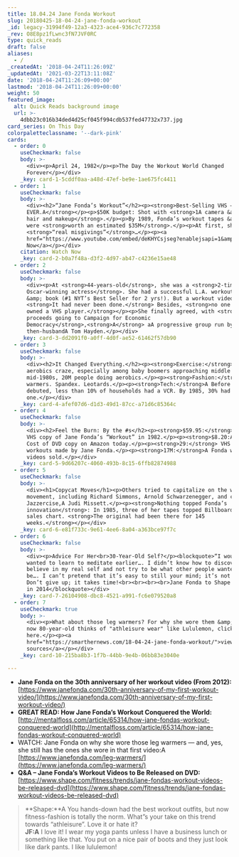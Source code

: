 ```yaml
---
title: 18.04.24 Jane Fonda Workout
slug: 20180425-18-04-24-jane-fonda-workout
_id: legacy-31994f49-12a3-4323-ace4-936c7c772358
_rev: O8E8pz1fLwnc3fN7JVF0RC
type: quick_reads
draft: false
aliases:
  - /
_createdAt: '2018-04-24T11:26:09Z'
_updatedAt: '2021-03-22T13:11:08Z'
date: '2018-04-24T11:26:09+00:00'
lastmod: '2018-04-24T11:26:09+00:00'
weight: 50
featured_image:
  alt: Quick Reads background image
  url: >-
    4dbb23c016b34ded4d25cf045f994cdb537fed47732x737.jpg
card_series: On This Day
colorpaletteclassname: '--dark-pink'
cards:
  - order: 0
    useCheckmark: false
    body: >-
      <div><p>April 24, 1982</p><p>The Day the Workout World Changed
      Forever</p></div>
    _key: card-1-5cddf0aa-a48d-47ef-be9e-1ae675fc4411
  - order: 1
    useCheckmark: false
    body: >-
      <div><h2>“Jane Fonda’s Workout”</h2><p><strong>Best-Selling VHS –
      EVER.A</strong></p><p>$50K budget: Shot with <strong>1A camera &amp; DIY
      hair and makeup</strong>.</p><p>By 1989, Fonda’s workout tapes &amp; books
      were <strong>worth an estimated $35M</strong>.</p><p>At first, she had
      <strong>“real misgivings”</strong>…</p><p><a
      href="https://www.youtube.com/embed/deKHYCsjseg?enablejsapi=1&amp;autoplay=1&amp;rel=0">Watch
      Now</a></p></div>
    citation: Watch Now
    _key: card-2-b0a7f48a-d3f2-4d97-ab47-c4236e15ae48
  - order: 2
    useCheckmark: false
    body: >-
      <div><p>At <strong>44-years-old</strong>, she was a <strong>2-timeA
      Oscar-winning actress</strong>. She had a successful L.A. workout studio
      &amp; book (#1 NYT’s Best Seller for 2 yrs!). But a workout video?
      <strong>It had never been done.</strong> Besides, <strong>no one she knew
      owned a VHS player.</strong></p><p>She finally agreed, with <strong>all
      proceeds going to Campaign for Economic
      Democracy</strong>,<strong>A</strong> aA progressive group run by
      then-husbandA Tom Hayden.</p></div>
    _key: card-3-dd2091f0-a0ff-4d0f-ae52-61462f57db90
  - order: 3
    useCheckmark: false
    body: >-
      <div><h2>It Changed Everything.</h2><p><strong>Exercise:</strong> Sparked
      aerobics craze, especially among baby boomers approaching middle age.A By
      mid-1980s, 20M people doing aerobics.</p><p><strong>Fashion:</strong>A Leg
      warmers. Spandex. Leotards.</p><p><strong>Tech:</strong>A Before “Workout”
      debuted, less than 10% of households had a VCR. By 1985, 30% had
      one.</p></div>
    _key: card-4-afef07d6-d1d3-49d1-87cc-a71d6c85364c
  - order: 4
    useCheckmark: false
    body: >-
      <div><h2>Feel the Burn: By the #s</h2><p><strong>$59.95:</strong> Cost of
      VHS copy of Jane Fonda’s “Workout” in 1982.</p><p><strong>$8.20:A</strong>
      Cost of DVD copy on Amazon today.</p><p><strong>29:</strong> VHS &amp; DVD
      workouts made by Jane Fonda.</p><p><strong>17M:</strong>A Fonda workout
      videos sold.</p></div>
    _key: card-5-9d66207c-4060-493b-8c15-6ffb82874988
  - order: 5
    useCheckmark: false
    body: >-
      <div><h1>Copycat Moves</h1><p>Others tried to capitalize on the workout
      movement, including Richard Simmons, Arnold Schwarzenegger, and creator of
      Jazzercise,A Judi Missett.</p><p><strong>Nothing topped Fonda’s
      innovation</strong>: In 1985, three of her tapes topped Billboard’s VHS
      sales chart. <strong>The original had been there for 145
      weeks.</strong></p></div>
    _key: card-6-e81f733c-9e61-4ee6-8a04-a363bce97f7c
  - order: 6
    useCheckmark: false
    body: >-
      <div><p>Advice For Her<br>30-Year-Old Self?</p><blockquote>“I would have
      wanted to learn to meditate earlier…. I didn’t know how to discover and
      believe in my real self and not try to be what other people wanted me to
      be…. I can’t pretend that it’s easy to still your mind; it’s not easy….
      Don’t give up; it takes time!<br><br><br><br>Jane Fonda to Shape Magazine
      in 2014</blockquote></div>
    _key: card-7-26104908-dbc8-4521-a991-fc6e079520a8
  - order: 7
    useCheckmark: true
    body: >-
      <div><p>What about those leg warmers? For why she wore them &amp; what the
      now 80-year-old thinks of "athleisure wear" like Lululemon, click
      here.</p><p><a
      href="https://smarthernews.com/18-04-24-jane-fonda-workout/">view
      sources</a></p></div>
    _key: card-10-215ba8b3-1f7b-44bb-9e4b-06bb83e3040e

---
```

* **Jane Fonda on the 30th anniversary of her workout video (From 2012):** [https://www.janefonda.com/30th-anniversary-of-my-first-workout-video/](https://www.janefonda.com/30th-anniversary-of-my-first-workout-video/)
* **GREAT READ: How Jane Fonda’s Workout Conquered the World:** [http://mentalfloss.com/article/65314/how-jane-fondas-workout-conquered-world](http://mentalfloss.com/article/65314/how-jane-fondas-workout-conquered-world)
* WATCH: Jane Fonda on why she wore those leg warmers — and, yes, she still has the ones she wore in that first video:A [https://www.janefonda.com/leg-warmers/](https://www.janefonda.com/leg-warmers/)
* **Q&A – Jane Fonda’s Workout Videos to Be Released on DVD:**  
[https://www.shape.com/fitness/trends/jane-fondas-workout-videos-be-released-dvd](https://www.shape.com/fitness/trends/jane-fondas-workout-videos-be-released-dvd)

> **Shape:**A You hands-down had the best workout outfits, but now fitness-fashion is totally the norm. What”s your take on this trend towards “athleisure”. Love it or hate it?  
**JF:A** I love it! I wear my yoga pants unless I have a business lunch or something like that. You put on a nice pair of boots and they just look like dark pants. I like lululemon!